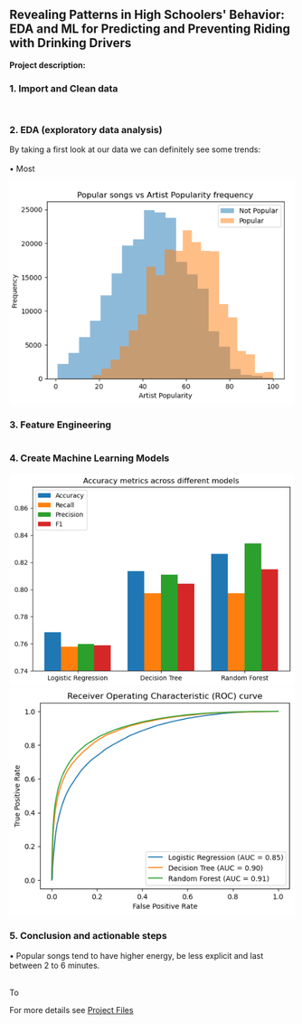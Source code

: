 ## Revealing Patterns in High Schoolers' Behavior: EDA and ML for Predicting and Preventing Riding with Drinking Drivers

**Project description:** 

### 1. Import and Clean data



```python

```



```python

```

### 2. EDA (exploratory data analysis)

By taking a first look at our data we can definitely see some trends: <br><br>
• Most 

<img src="images/Overlaid Histograms1.png"/>


### 3. Feature Engineering



```python

```

### 4. Create Machine Learning Models



<img src="images/ML Models Results.png"/>
<img src="images/ML Models ROC AUC.png"/>

### 5. Conclusion and actionable steps

• Popular songs tend to have higher energy, be less explicit and last between 2 to 6 minutes.  <br><br>


To 

For more details see <a href="https://github.com/RodolfoAMaranhao/Predicting-Song-Popularity-on-Spotify">Project Files</a> 


